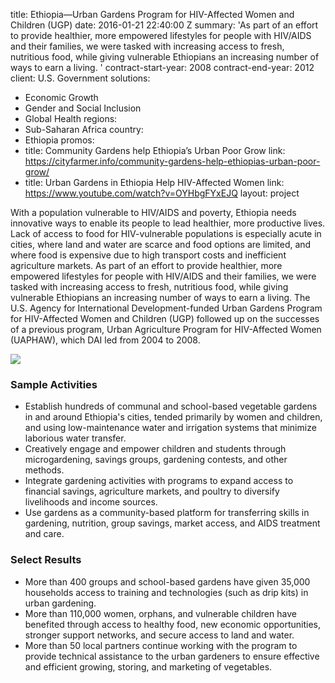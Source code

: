 
title: Ethiopia—Urban Gardens Program for HIV-Affected Women and Children (UGP)
date: 2016-01-21 22:40:00 Z
summary: 'As part of an effort to provide healthier, more empowered lifestyles for
  people with HIV/AIDS and their families, we were tasked with increasing access to
  fresh, nutritious food, while giving vulnerable Ethiopians an increasing number
  of ways to earn a living. '
contract-start-year: 2008
contract-end-year: 2012
client: U.S. Government
solutions:
- Economic Growth
- Gender and Social Inclusion
- Global Health
regions:
- Sub-Saharan Africa
country:
- Ethiopia
promos:
- title: Community Gardens help Ethiopia’s Urban Poor Grow
  link: https://cityfarmer.info/community-gardens-help-ethiopias-urban-poor-grow/
- title: Urban Gardens in Ethiopia Help HIV-Affected Women
  link: https://www.youtube.com/watch?v=OYHbgFYxEJQ
layout: project


With a population vulnerable to HIV/AIDS and poverty, Ethiopia needs innovative ways to enable its people to lead healthier, more productive lives. Lack of access to food for HIV-vulnerable populations is especially acute in cities, where land and water are scarce and food options are limited, and where food is expensive due to high transport costs and inefficient agriculture markets. As part of an effort to provide healthier, more empowered lifestyles for people with HIV/AIDS and their families, we were tasked with increasing access to fresh, nutritious food, while giving vulnerable Ethiopians an increasing number of ways to earn a living. The U.S. Agency for International Development-funded Urban Gardens Program for HIV-Affected Women and Children (UGP) followed up on the successes of a previous program, Urban Agriculture Program for HIV-Affected Women (UAPHAW), which DAI led from 2004 to 2008.

![][1]

### Sample Activities

* Establish hundreds of communal and school-based vegetable gardens in and around Ethiopia's cities, tended primarily by women and children, and using low-maintenance water and irrigation systems that minimize laborious water transfer.
* Creatively engage and empower children and students through microgardening, savings groups, gardening contests, and other methods.
* Integrate gardening activities with programs to expand access to financial savings, agriculture markets, and poultry to diversify livelihoods and income sources.
* Use gardens as a community-based platform for transferring skills in gardening, nutrition, group savings, market access, and AIDS treatment and care.

### Select Results

* More than 400 groups and school-based gardens have given 35,000 households access to training and technologies (such as drip kits) in urban gardening.
* More than 110,000 women, orphans, and vulnerable children have benefited through access to healthy food, new economic opportunities, stronger support networks, and secure access to land and water.
* More than 50 local partners continue working with the program to provide technical assistance to the urban gardeners to ensure effective and efficient growing, storing, and marketing of vegetables.

[1]: https://assetify-dai.com/projects/ugpinner.jpg
